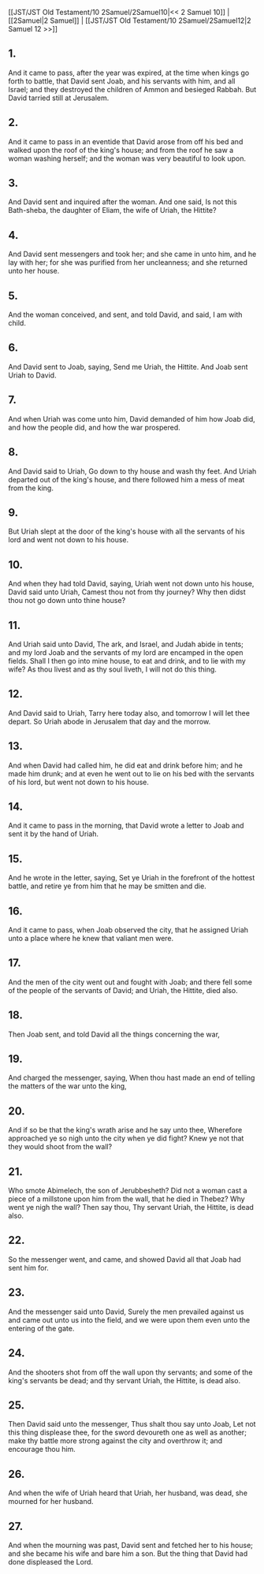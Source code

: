 [[JST/JST Old Testament/10 2Samuel/2Samuel10|<< 2 Samuel 10]] | [[2Samuel|2 Samuel]] | [[JST/JST Old Testament/10 2Samuel/2Samuel12|2 Samuel 12 >>]]
## 1.
And it came to pass, after the year was expired, at the time when kings go forth to battle, that David sent Joab, and his servants with him, and all Israel; and they destroyed the children of Ammon and besieged Rabbah. But David tarried still at Jerusalem.
## 2.
And it came to pass in an eventide that David arose from off his bed and walked upon the roof of the king\'s house; and from the roof he saw a woman washing herself; and the woman was very beautiful to look upon.
## 3.
And David sent and inquired after the woman. And one said, Is not this Bath-sheba, the daughter of Eliam, the wife of Uriah, the Hittite?
## 4.
And David sent messengers and took her; and she came in unto him, and he lay with her; for she was purified from her uncleanness; and she returned unto her house.
## 5.
And the woman conceived, and sent, and told David, and said, I am with child.
## 6.
And David sent to Joab, saying, Send me Uriah, the Hittite. And Joab sent Uriah to David.
## 7.
And when Uriah was come unto him, David demanded of him how Joab did, and how the people did, and how the war prospered.
## 8.
And David said to Uriah, Go down to thy house and wash thy feet. And Uriah departed out of the king\'s house, and there followed him a mess of meat from the king.
## 9.
But Uriah slept at the door of the king\'s house with all the servants of his lord and went not down to his house.
## 10.
And when they had told David, saying, Uriah went not down unto his house, David said unto Uriah, Camest thou not from thy journey? Why then didst thou not go down unto thine house?
## 11.
And Uriah said unto David, The ark, and Israel, and Judah abide in tents; and my lord Joab and the servants of my lord are encamped in the open fields. Shall I then go into mine house, to eat and drink, and to lie with my wife? As thou livest and as thy soul liveth, I will not do this thing.
## 12.
And David said to Uriah, Tarry here today also, and tomorrow I will let thee depart. So Uriah abode in Jerusalem that day and the morrow.
## 13.
And when David had called him, he did eat and drink before him; and he made him drunk; and at even he went out to lie on his bed with the servants of his lord, but went not down to his house.
## 14.
And it came to pass in the morning, that David wrote a letter to Joab and sent it by the hand of Uriah.
## 15.
And he wrote in the letter, saying, Set ye Uriah in the forefront of the hottest battle, and retire ye from him that he may be smitten and die.
## 16.
And it came to pass, when Joab observed the city, that he assigned Uriah unto a place where he knew that valiant men were.
## 17.
And the men of the city went out and fought with Joab; and there fell some of the people of the servants of David; and Uriah, the Hittite, died also.
## 18.
Then Joab sent, and told David all the things concerning the war,
## 19.
And charged the messenger, saying, When thou hast made an end of telling the matters of the war unto the king,
## 20.
And if so be that the king\'s wrath arise and he say unto thee, Wherefore approached ye so nigh unto the city when ye did fight? Knew ye not that they would shoot from the wall?
## 21.
Who smote Abimelech, the son of Jerubbesheth? Did not a woman cast a piece of a millstone upon him from the wall, that he died in Thebez? Why went ye nigh the wall? Then say thou, Thy servant Uriah, the Hittite, is dead also.
## 22.
So the messenger went, and came, and showed David all that Joab had sent him for.
## 23.
And the messenger said unto David, Surely the men prevailed against us and came out unto us into the field, and we were upon them even unto the entering of the gate.
## 24.
And the shooters shot from off the wall upon thy servants; and some of the king\'s servants be dead; and thy servant Uriah, the Hittite, is dead also.
## 25.
Then David said unto the messenger, Thus shalt thou say unto Joab, Let not this thing displease thee, for the sword devoureth one as well as another; make thy battle more strong against the city and overthrow it; and encourage thou him.
## 26.
And when the wife of Uriah heard that Uriah, her husband, was dead, she mourned for her husband.
## 27.
And when the mourning was past, David sent and fetched her to his house; and she became his wife and bare him a son. But the thing that David had done displeased the Lord.

